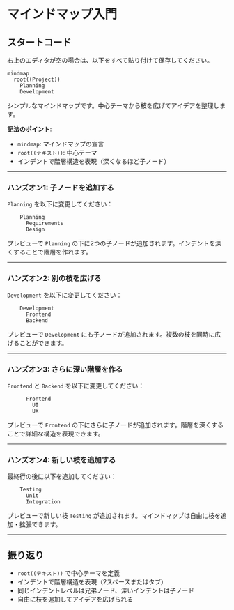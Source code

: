 # マインドマップ入門

## スタートコード
右上のエディタが空の場合は、以下をすべて貼り付けて保存してください。

```mermaid
mindmap
  root((Project))
    Planning
    Development
```

シンプルなマインドマップです。中心テーマから枝を広げてアイデアを整理します。

**記法のポイント**:
- `mindmap`: マインドマップの宣言
- `root((テキスト))`: 中心テーマ
- インデントで階層構造を表現（深くなるほど子ノード）

---

### ハンズオン1: 子ノードを追加する

`Planning` を以下に変更してください：
```mermaid
    Planning
      Requirements
      Design
```

プレビューで `Planning` の下に2つの子ノードが追加されます。インデントを深くすることで階層を作れます。

---

### ハンズオン2: 別の枝を広げる

`Development` を以下に変更してください：
```mermaid
    Development
      Frontend
      Backend
```

プレビューで `Development` にも子ノードが追加されます。複数の枝を同時に広げることができます。

---

### ハンズオン3: さらに深い階層を作る

`Frontend` と `Backend` を以下に変更してください：
```mermaid
      Frontend
        UI
        UX
```

プレビューで `Frontend` の下にさらに子ノードが追加されます。階層を深くすることで詳細な構造を表現できます。

---

### ハンズオン4: 新しい枝を追加する

最終行の後に以下を追加してください：
```mermaid
    Testing
      Unit
      Integration
```

プレビューで新しい枝 `Testing` が追加されます。マインドマップは自由に枝を追加・拡張できます。

---

## 振り返り
- `root((テキスト))` で中心テーマを定義
- インデントで階層構造を表現（2スペースまたはタブ）
- 同じインデントレベルは兄弟ノード、深いインデントは子ノード
- 自由に枝を追加してアイデアを広げられる
